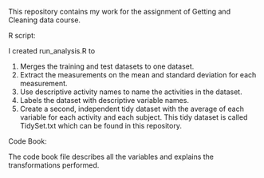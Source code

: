 This repository contains my work for the assignment of Getting and Cleaning data course.

R script:

I created run_analysis.R to 

1.	Merges the training and test datasets to one dataset.
2.	Extract the measurements on the mean and standard deviation for each measurement.
3.	Use descriptive activity names to name the activities in the dataset.
4.	Labels the dataset with descriptive variable names.
5.	Create a second, independent tidy dataset with the average of each variable for each activity and each subject. This tidy dataset is called TidySet.txt which can be found in this repository.

Code Book:

The code book file describes all the variables and explains the transformations performed.

